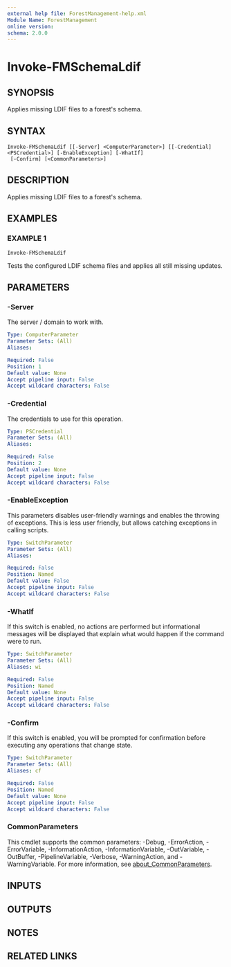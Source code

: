 ```yaml
---
external help file: ForestManagement-help.xml
Module Name: ForestManagement
online version:
schema: 2.0.0
---
```


# Invoke-FMSchemaLdif

## SYNOPSIS
Applies missing LDIF files to a forest's schema.

## SYNTAX

```
Invoke-FMSchemaLdif [[-Server] <ComputerParameter>] [[-Credential] <PSCredential>] [-EnableException] [-WhatIf]
 [-Confirm] [<CommonParameters>]
```

## DESCRIPTION
Applies missing LDIF files to a forest's schema.

## EXAMPLES

### EXAMPLE 1
```
Invoke-FMSchemaLdif
```

Tests the configured LDIF schema files and applies all still missing updates.

## PARAMETERS

### -Server
The server / domain to work with.

```yaml
Type: ComputerParameter
Parameter Sets: (All)
Aliases:

Required: False
Position: 1
Default value: None
Accept pipeline input: False
Accept wildcard characters: False
```

### -Credential
The credentials to use for this operation.

```yaml
Type: PSCredential
Parameter Sets: (All)
Aliases:

Required: False
Position: 2
Default value: None
Accept pipeline input: False
Accept wildcard characters: False
```

### -EnableException
This parameters disables user-friendly warnings and enables the throwing of exceptions.
This is less user friendly, but allows catching exceptions in calling scripts.

```yaml
Type: SwitchParameter
Parameter Sets: (All)
Aliases:

Required: False
Position: Named
Default value: False
Accept pipeline input: False
Accept wildcard characters: False
```

### -WhatIf
If this switch is enabled, no actions are performed but informational messages will be displayed that explain what would happen if the command were to run.

```yaml
Type: SwitchParameter
Parameter Sets: (All)
Aliases: wi

Required: False
Position: Named
Default value: None
Accept pipeline input: False
Accept wildcard characters: False
```

### -Confirm
If this switch is enabled, you will be prompted for confirmation before executing any operations that change state.

```yaml
Type: SwitchParameter
Parameter Sets: (All)
Aliases: cf

Required: False
Position: Named
Default value: None
Accept pipeline input: False
Accept wildcard characters: False
```

### CommonParameters
This cmdlet supports the common parameters: -Debug, -ErrorAction, -ErrorVariable, -InformationAction, -InformationVariable, -OutVariable, -OutBuffer, -PipelineVariable, -Verbose, -WarningAction, and -WarningVariable. For more information, see [about_CommonParameters](http://go.microsoft.com/fwlink/?LinkID=113216).

## INPUTS

## OUTPUTS

## NOTES

## RELATED LINKS
